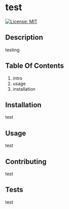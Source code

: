 # test 

[![License: MIT](https://img.shields.io/badge/License-MIT-yellow.svg)](https://opensource.org/licenses/MIT)

## Description  
testing 

## Table Of Contents 

1. intro
2.  usage
3.  installation


## Installation 

test

## Usage 

test

## Contributing 

test

## Tests 

test

